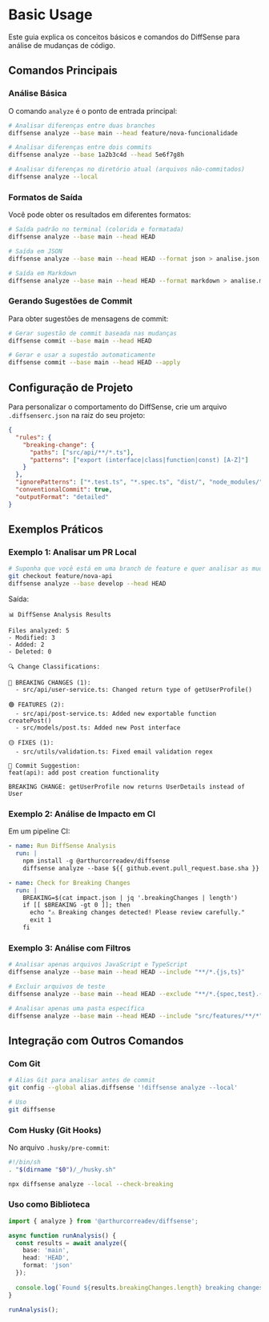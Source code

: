 # Basic Usage

Este guia explica os conceitos básicos e comandos do DiffSense para análise de mudanças de código.

## Comandos Principais

### Análise Básica

O comando `analyze` é o ponto de entrada principal:

```bash
# Analisar diferenças entre duas branches
diffsense analyze --base main --head feature/nova-funcionalidade

# Analisar diferenças entre dois commits
diffsense analyze --base 1a2b3c4d --head 5e6f7g8h

# Analisar diferenças no diretório atual (arquivos não-commitados)
diffsense analyze --local
```

### Formatos de Saída

Você pode obter os resultados em diferentes formatos:

```bash
# Saída padrão no terminal (colorida e formatada)
diffsense analyze --base main --head HEAD

# Saída em JSON
diffsense analyze --base main --head HEAD --format json > analise.json

# Saída em Markdown
diffsense analyze --base main --head HEAD --format markdown > analise.md
```

### Gerando Sugestões de Commit

Para obter sugestões de mensagens de commit:

```bash
# Gerar sugestão de commit baseada nas mudanças
diffsense commit --base main --head HEAD

# Gerar e usar a sugestão automaticamente
diffsense commit --base main --head HEAD --apply
```

## Configuração de Projeto

Para personalizar o comportamento do DiffSense, crie um arquivo `.diffsenserc.json` na raiz do seu projeto:

```json
{
  "rules": {
    "breaking-change": {
      "paths": ["src/api/**/*.ts"],
      "patterns": ["export (interface|class|function|const) [A-Z]"]
    }
  },
  "ignorePatterns": ["*.test.ts", "*.spec.ts", "dist/", "node_modules/"],
  "conventionalCommit": true,
  "outputFormat": "detailed"
}
```

## Exemplos Práticos

### Exemplo 1: Analisar um PR Local

```bash
# Suponha que você está em uma branch de feature e quer analisar as mudanças
git checkout feature/nova-api
diffsense analyze --base develop --head HEAD
```

Saída:

```
📊 DiffSense Analysis Results

Files analyzed: 5
- Modified: 3
- Added: 2
- Deleted: 0

🔍 Change Classifications:

🔴 BREAKING CHANGES (1):
  - src/api/user-service.ts: Changed return type of getUserProfile()

🟢 FEATURES (2):
  - src/api/post-service.ts: Added new exportable function createPost()
  - src/models/post.ts: Added new Post interface

🟡 FIXES (1):
  - src/utils/validation.ts: Fixed email validation regex

💬 Commit Suggestion:
feat(api): add post creation functionality

BREAKING CHANGE: getUserProfile now returns UserDetails instead of User
```

### Exemplo 2: Análise de Impacto em CI

Em um pipeline CI:

```yaml
- name: Run DiffSense Analysis
  run: |
    npm install -g @arthurcorreadev/diffsense
    diffsense analyze --base ${{ github.event.pull_request.base.sha }} --head ${{ github.event.pull_request.head.sha }} --format json > impact.json

- name: Check for Breaking Changes
  run: |
    BREAKING=$(cat impact.json | jq '.breakingChanges | length')
    if [[ $BREAKING -gt 0 ]]; then
      echo "⚠️ Breaking changes detected! Please review carefully."
      exit 1
    fi
```

### Exemplo 3: Análise com Filtros

```bash
# Analisar apenas arquivos JavaScript e TypeScript
diffsense analyze --base main --head HEAD --include "**/*.{js,ts}"

# Excluir arquivos de teste
diffsense analyze --base main --head HEAD --exclude "**/*.{spec,test}.{js,ts}"

# Analisar apenas uma pasta específica
diffsense analyze --base main --head HEAD --include "src/features/**/*"
```

## Integração com Outros Comandos

### Com Git

```bash
# Alias Git para analisar antes de commit
git config --global alias.diffsense '!diffsense analyze --local'

# Uso
git diffsense
```

### Com Husky (Git Hooks)

No arquivo `.husky/pre-commit`:

```bash
#!/bin/sh
. "$(dirname "$0")/_/husky.sh"

npx diffsense analyze --local --check-breaking
```

### Uso como Biblioteca

```typescript
import { analyze } from '@arthurcorreadev/diffsense';

async function runAnalysis() {
  const results = await analyze({
    base: 'main',
    head: 'HEAD',
    format: 'json'
  });
  
  console.log(`Found ${results.breakingChanges.length} breaking changes`);
}

runAnalysis();
```
